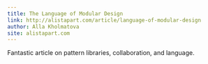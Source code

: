 ```yaml
---
title: The Language of Modular Design
link: http://alistapart.com/article/language-of-modular-design
author: Alla Kholmatova 
site: alistapart.com
---
```


Fantastic article on pattern libraries, collaboration, and language.